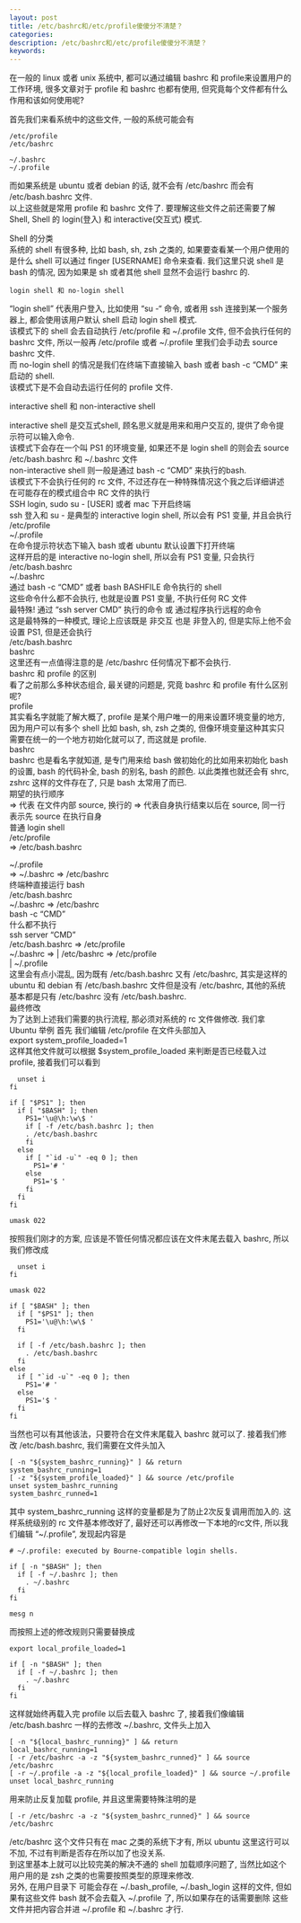 ```yaml
---
layout: post
title: /etc/bashrc和/etc/profile傻傻分不清楚？
categories:
description: /etc/bashrc和/etc/profile傻傻分不清楚？
keywords:
---
```



在一般的 linux 或者 unix 系统中, 都可以通过编辑 bashrc 和 profile来设置用户的工作环境, 很多文章对于 profile 和 bashrc 也都有使用, 但究竟每个文件都有什么作用和该如何使用呢?

首先我们来看系统中的这些文件, 一般的系统可能会有
```
/etc/profile
/etc/bashrc

~/.bashrc
~/.profile
```
而如果系统是 ubuntu 或者 debian 的话, 就不会有 /etc/bashrc 而会有 /etc/bash.bashrc 文件.  
以上这些就是常用 profile 和 bashrc 文件了. 要理解这些文件之前还需要了解 Shell, Shell 的 login(登入) 和 interactive(交互式) 模式.

Shell 的分类   
系统的 shell 有很多种, 比如 bash, sh, zsh 之类的, 如果要查看某一个用户使用的是什么 shell 可以通过 finger [USERNAME] 命令来查看. 我们这里只说 shell 是 bash 的情况, 因为如果是 sh 或者其他 shell 显然不会运行 bashrc 的.
```
login shell 和 no-login shell
```
“login shell” 代表用户登入, 比如使用 “su -“ 命令, 或者用 ssh 连接到某一个服务器上, 都会使用该用户默认 shell 启动 login shell 模式.  
该模式下的 shell 会去自动执行 /etc/profile 和 ~/.profile 文件, 但不会执行任何的 bashrc 文件, 所以一般再 /etc/profile 或者 ~/.profile 里我们会手动去 source bashrc 文件.  
而 no-login shell 的情况是我们在终端下直接输入 bash 或者 bash -c “CMD” 来启动的 shell.  
该模式下是不会自动去运行任何的 profile 文件.  

interactive shell 和 non-interactive shell

interactive shell 是交互式shell, 顾名思义就是用来和用户交互的, 提供了命令提示符可以输入命令.  
该模式下会存在一个叫 PS1 的环境变量, 如果还不是 login shell 的则会去 source   /etc/bash.bashrc 和 ~/.bashrc 文件  
non-interactive shell 则一般是通过 bash -c “CMD” 来执行的bash.  
该模式下不会执行任何的 rc 文件, 不过还存在一种特殊情况这个我之后详细讲述  
在可能存在的模式组合中 RC 文件的执行  
SSH login, sudo su - [USER] 或者 mac 下开启终端  
ssh 登入和 su - 是典型的 interactive login shell, 所以会有 PS1 变量, 并且会执行  
/etc/profile  
~/.profile  
在命令提示符状态下输入 bash 或者 ubuntu 默认设置下打开终端  
这样开启的是 interactive no-login shell, 所以会有 PS1 变量, 只会执行  
/etc/bash.bashrc  
~/.bashrc  
通过 bash -c “CMD” 或者 bash BASHFILE 命令执行的 shell  
这些命令什么都不会执行, 也就是设置 PS1 变量, 不执行任何 RC 文件  
最特殊! 通过 “ssh server CMD” 执行的命令 或 通过程序执行远程的命令  
这是最特殊的一种模式, 理论上应该既是 非交互 也是 非登入的, 但是实际上他不会设置 PS1, 但是还会执行  
/etc/bash.bashrc  
bashrc  
这里还有一点值得注意的是 /etc/bashrc 任何情况下都不会执行.  
bashrc 和 profile 的区别  
看了之前那么多种状态组合, 最关键的问题是, 究竟 bashrc 和 profile 有什么区别呢?  
profile  
其实看名字就能了解大概了, profile 是某个用户唯一的用来设置环境变量的地方, 因为用户可以有多个 shell 比如 bash, sh, zsh 之类的, 但像环境变量这种其实只需要在统一的一个地方初始化就可以了, 而这就是 profile.  
bashrc  
bashrc 也是看名字就知道, 是专门用来给 bash 做初始化的比如用来初始化 bash 的设置, bash 的代码补全, bash 的别名, bash 的颜色. 以此类推也就还会有 shrc, zshrc 这样的文件存在了, 只是 bash 太常用了而已.  
期望的执行顺序  
=> 代表 在文件内部 source, 换行的 => 代表自身执行结束以后在 source, 同一行表示先 source 在执行自身  
普通 login shell  
/etc/profile  
   => /etc/bash.bashrc

~/.profile  
  => ~/.bashrc => /etc/bashrc  
终端种直接运行 bash  
/etc/bash.bashrc  
~/.bashrc => /etc/bashrc  
bash -c “CMD”  
什么都不执行  
ssh server “CMD”  
/etc/bash.bashrc => /etc/profile  
~/.bashrc => | /etc/bashrc => /etc/profile  
             | ~/.profile  
这里会有点小混乱, 因为既有 /etc/bash.bashrc 又有 /etc/bashrc, 其实是这样的 ubuntu 和 debian 有 /etc/bash.bashrc 文件但是没有 /etc/bashrc, 其他的系统基本都是只有 /etc/bashrc 没有 /etc/bash.bashrc.  
最终修改  
为了达到上述我们需要的执行流程, 那必须对系统的 rc 文件做修改. 我们拿 Ubuntu 举例
首先 我们编辑 /etc/profile 在文件头部加入  
export system_profile_loaded=1  
这样其他文件就可以根据 $system_profile_loaded 来判断是否已经载入过 profile, 接着我们可以看到  

```
  unset i
fi  

if [ "$PS1" ]; then
  if [ "$BASH" ]; then
    PS1='\u@\h:\w\$ '
    if [ -f /etc/bash.bashrc ]; then
    . /etc/bash.bashrc
    fi
  else
    if [ "`id -u`" -eq 0 ]; then
      PS1='# '
    else
      PS1='$ '
    fi
  fi
fi

umask 022
```

按照我们刚才的方案, 应该是不管任何情况都应该在文件末尾去载入 bashrc, 所以我们修改成
```
  unset i
fi

umask 022

if [ "$BASH" ]; then
  if [ "$PS1" ]; then
    PS1='\u@\h:\w\$ '
  fi

  if [ -f /etc/bash.bashrc ]; then
    . /etc/bash.bashrc
  fi
else
  if [ "`id -u`" -eq 0 ]; then
    PS1='# '
  else
    PS1='$ '
  fi
fi
```
当然也可以有其他该法，只要符合在文件末尾载入 bashrc 就可以了.
接着我们修改 /etc/bash.bashrc, 我们需要在文件头加入
```
[ -n "${system_bashrc_running}" ] && return
system_bashrc_running=1
[ -z "${system_profile_loaded}" ] && source /etc/profile
unset system_bashrc_running
system_bashrc_runned=1
```
其中 system_bashrc_running 这样的变量都是为了防止2次反复调用而加入的.
这样系统级别的 rc 文件基本修改好了, 最好还可以再修改一下本地的rc文件, 所以我们编辑 “~/.profile”, 发现起内容是
```
# ~/.profile: executed by Bourne-compatible login shells.

if [ -n "$BASH" ]; then
  if [ -f ~/.bashrc ]; then
    . ~/.bashrc
  fi
fi

mesg n
```
而按照上述的修改规则只需要替换成
```
export local_profile_loaded=1

if [ -n "$BASH" ]; then
  if [ -f ~/.bashrc ]; then
    . ~/.bashrc
  fi
fi
```
这样就始终再载入完 profile 以后去载入 bashrc 了, 接着我们像编辑 /etc/bash.bashrc 一样的去修改 ~/.bashrc, 文件头上加入
```
[ -n "${local_bashrc_running}" ] && return
local_bashrc_running=1
[ -r /etc/bashrc -a -z "${system_bashrc_runned}" ] && source /etc/bashrc
[ -r ~/.profile -a -z "${local_profile_loaded}" ] && source ~/.profile
unset local_bashrc_running
```
用来防止反复加载 profile, 并且这里需要特殊注明的是
```
[ -r /etc/bashrc -a -z "${system_bashrc_runned}" ] && source /etc/bashrc
```
/etc/bashrc 这个文件只有在 mac 之类的系统下才有, 所以 ubuntu 这里这行可以不加, 不过有判断是否存在所以加了也没关系.  
到这里基本上就可以比较完美的解决不通的 shell 加载顺序问题了, 当然比如这个用户用的是 zsh 之类的也需要按照类型的原理来修改.  
另外, 在用户目录下 可能会存在 ~/.bash_profile, ~/.bash_login 这样的文件, 但如果有这些文件 bash 就不会去载入 ~/.profile 了, 所以如果存在的话需要删除 这些文件并把内容合并进 ~/.profile 和 ~/.bashrc 才行.  
